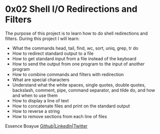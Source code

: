 # 0x02 Shell I/O Redirections and Filters

The purpose of this project is to learn how to do shell redirections and filters. During this project I will learn:

- What the commands head, tail, find, wc, sort, uniq, grep, tr do
- How to redirect standard output to a file
- How to get standard input from a file instead of the keyboard
- How to send the output from one program to the input of another program
- How to combine commands and filters with redirection
- What are special characters
- Understand what the white spaces, single quotes, double quotes, backslash, comment, pipe, command separator, and tilde do, and how and when to use them
- How to display a line of text
- How to concatenate files and print on the standard output
- How to reverse a string
- How to remove sections from each line of files

Essence Boayue [Github](https://github.com/eboayue)|[LinkedIn](https://www.linkedin.com/in/essenceboayue/)|[Twitter](https://twitter.com/girlsaregeeks2)
